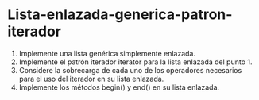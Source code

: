 # Lista-enlazada-generica-patron-iterador
1. Implemente una lista genérica simplemente enlazada.
2. Implemente el patrón iterador iterator para la lista enlazada del punto 1.
3. Considere la sobrecarga de cada uno de los operadores necesarios para el uso del iterador en su lista enlazada.
4. Implemente los métodos begin() y end() en su lista enlazada. 
